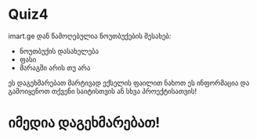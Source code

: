 # Quiz4
imart.ge დან წამოღებულია ნოუთბუქების შესახებ:
- ნოუთბუქის დასახელება
- ფასი
- მარაგში არის თუ არა

ეს დაგეხმარებათ მარტივად ექსელის ფაილით ნახოთ ეს ინფორმაცია და გამოიყენოთ თქვენი საიტისთვის ან სხვა პროექტისათვის!

# იმედია დაგეხმარებათ!
